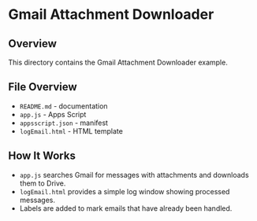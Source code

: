 # Gmail Attachment Downloader

## Overview
This directory contains the Gmail Attachment Downloader example.

## File Overview
- `README.md` - documentation
- `app.js` - Apps Script
- `appsscript.json` - manifest
- `logEmail.html` - HTML template


## How It Works
- `app.js` searches Gmail for messages with attachments and downloads them to Drive.
- `logEmail.html` provides a simple log window showing processed messages.
- Labels are added to mark emails that have already been handled.
